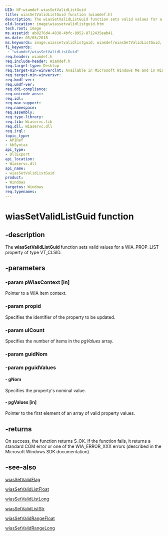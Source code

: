 ```yaml
---
UID: NF:wiamdef.wiasSetValidListGuid
title: wiasSetValidListGuid function (wiamdef.h)
description: The wiasSetValidListGuid function sets valid values for a WIA_PROP_LIST property of type VT_CLSID.
old-location: image\wiassetvalidlistguid.htm
tech.root: image
ms.assetid: ab8276d4-4838-4bfc-8952-8712435eab41
ms.date: 05/03/2018
ms.keywords: image.wiassetvalidlistguid, wiamdef/wiasSetValidListGuid, wiasFncs_eade05c7-20bd-480d-aa50-0216575ce856.xml, wiasSetValidListGuid, wiasSetValidListGuid function [Imaging Devices]
f1_keywords:
 - "wiamdef/wiasSetValidListGuid"
req.header: wiamdef.h
req.include-header: Wiamdef.h
req.target-type: Desktop
req.target-min-winverclnt: Available in Microsoft Windows Me and in Windows XP and later versions of the Windows operating systems.
req.target-min-winversvr: 
req.kmdf-ver: 
req.umdf-ver: 
req.ddi-compliance: 
req.unicode-ansi: 
req.idl: 
req.max-support: 
req.namespace: 
req.assembly: 
req.type-library: 
req.lib: Wiaservc.lib
req.dll: Wiaservc.dll
req.irql: 
topic_type:
- APIRef
- kbSyntax
api_type:
- DllExport
api_location:
- Wiaservc.dll
api_name:
- wiasSetValidListGuid
product:
- Windows
targetos: Windows
req.typenames: 
---
```


# wiasSetValidListGuid function


## -description


The <b>wiasSetValidListGuid </b>function sets valid values for a WIA_PROP_LIST property of type VT_CLSID.


## -parameters




### -param pWiasContext [in]

Pointer to a WIA item context.


### -param propid

Specifies the identifier of the property to be updated.


### -param ulCount

Specifies the number of items in the <i>pgValues</i> array.


### -param guidNom




### -param pguidValues






#### - gNom

Specifies the property's nominal value.


#### - pgValues [in]

Pointer to the first element of an array of valid property values.


## -returns



On success, the function returns S_OK. If the function fails, it returns a standard COM error or one of the WIA_ERROR_XXX errors (described in the Microsoft Windows SDK documentation).




## -see-also




<a href="https://docs.microsoft.com/windows-hardware/drivers/ddi/wiamdef/nf-wiamdef-wiassetvalidflag">wiasSetValidFlag</a>



<a href="https://docs.microsoft.com/windows-hardware/drivers/ddi/wiamdef/nf-wiamdef-wiassetvalidlistfloat">wiasSetValidListFloat</a>



<a href="https://docs.microsoft.com/windows-hardware/drivers/ddi/wiamdef/nf-wiamdef-wiassetvalidlistlong">wiasSetValidListLong</a>



<a href="https://docs.microsoft.com/windows-hardware/drivers/ddi/wiamdef/nf-wiamdef-wiassetvalidliststr">wiasSetValidListStr</a>



<a href="https://docs.microsoft.com/windows-hardware/drivers/ddi/wiamdef/nf-wiamdef-wiassetvalidrangefloat">wiasSetValidRangeFloat</a>



<a href="https://docs.microsoft.com/windows-hardware/drivers/ddi/wiamdef/nf-wiamdef-wiassetvalidrangelong">wiasSetValidRangeLong</a>
 

 


